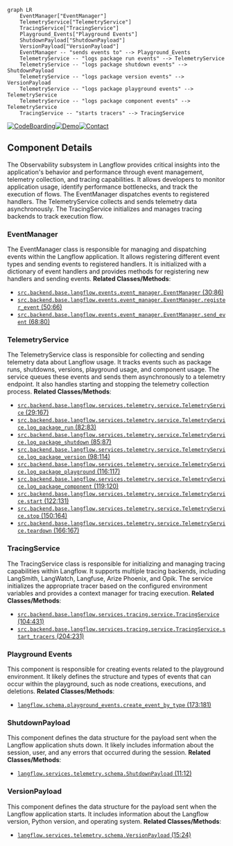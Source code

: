 ```mermaid
graph LR
    EventManager["EventManager"]
    TelemetryService["TelemetryService"]
    TracingService["TracingService"]
    Playground_Events["Playground Events"]
    ShutdownPayload["ShutdownPayload"]
    VersionPayload["VersionPayload"]
    EventManager -- "sends events to" --> Playground_Events
    TelemetryService -- "logs package run events" --> TelemetryService
    TelemetryService -- "logs package shutdown events" --> ShutdownPayload
    TelemetryService -- "logs package version events" --> VersionPayload
    TelemetryService -- "logs package playground events" --> TelemetryService
    TelemetryService -- "logs package component events" --> TelemetryService
    TracingService -- "starts tracers" --> TracingService
```
[![CodeBoarding](https://img.shields.io/badge/Generated%20by-CodeBoarding-9cf?style=flat-square)](https://github.com/CodeBoarding/GeneratedOnBoardings)[![Demo](https://img.shields.io/badge/Try%20our-Demo-blue?style=flat-square)](https://www.codeboarding.org/demo)[![Contact](https://img.shields.io/badge/Contact%20us%20-%20codeboarding@gmail.com-lightgrey?style=flat-square)](mailto:codeboarding@gmail.com)

## Component Details

The Observability subsystem in Langflow provides critical insights into the application's behavior and performance through event management, telemetry collection, and tracing capabilities. It allows developers to monitor application usage, identify performance bottlenecks, and track the execution of flows. The EventManager dispatches events to registered handlers. The TelemetryService collects and sends telemetry data asynchronously. The TracingService initializes and manages tracing backends to track execution flow.

### EventManager
The EventManager class is responsible for managing and dispatching events within the Langflow application. It allows registering different event types and sending events to registered handlers. It is initialized with a dictionary of event handlers and provides methods for registering new handlers and sending events.
**Related Classes/Methods**:

- <a href="https://github.com/langflow-ai/langflow/blob/master/src/backend/base/langflow/events/event_manager.py#L30-L86" target="_blank" rel="noopener noreferrer">`src.backend.base.langflow.events.event_manager.EventManager` (30:86)</a>
- <a href="https://github.com/langflow-ai/langflow/blob/master/src/backend/base/langflow/events/event_manager.py#L50-L66" target="_blank" rel="noopener noreferrer">`src.backend.base.langflow.events.event_manager.EventManager.register_event` (50:66)</a>
- <a href="https://github.com/langflow-ai/langflow/blob/master/src/backend/base/langflow/events/event_manager.py#L68-L80" target="_blank" rel="noopener noreferrer">`src.backend.base.langflow.events.event_manager.EventManager.send_event` (68:80)</a>


### TelemetryService
The TelemetryService class is responsible for collecting and sending telemetry data about Langflow usage. It tracks events such as package runs, shutdowns, versions, playground usage, and component usage. The service queues these events and sends them asynchronously to a telemetry endpoint. It also handles starting and stopping the telemetry collection process.
**Related Classes/Methods**:

- <a href="https://github.com/langflow-ai/langflow/blob/master/src/backend/base/langflow/services/telemetry/service.py#L29-L167" target="_blank" rel="noopener noreferrer">`src.backend.base.langflow.services.telemetry.service.TelemetryService` (29:167)</a>
- <a href="https://github.com/langflow-ai/langflow/blob/master/src/backend/base/langflow/services/telemetry/service.py#L82-L83" target="_blank" rel="noopener noreferrer">`src.backend.base.langflow.services.telemetry.service.TelemetryService.log_package_run` (82:83)</a>
- <a href="https://github.com/langflow-ai/langflow/blob/master/src/backend/base/langflow/services/telemetry/service.py#L85-L87" target="_blank" rel="noopener noreferrer">`src.backend.base.langflow.services.telemetry.service.TelemetryService.log_package_shutdown` (85:87)</a>
- <a href="https://github.com/langflow-ai/langflow/blob/master/src/backend/base/langflow/services/telemetry/service.py#L98-L114" target="_blank" rel="noopener noreferrer">`src.backend.base.langflow.services.telemetry.service.TelemetryService.log_package_version` (98:114)</a>
- <a href="https://github.com/langflow-ai/langflow/blob/master/src/backend/base/langflow/services/telemetry/service.py#L116-L117" target="_blank" rel="noopener noreferrer">`src.backend.base.langflow.services.telemetry.service.TelemetryService.log_package_playground` (116:117)</a>
- <a href="https://github.com/langflow-ai/langflow/blob/master/src/backend/base/langflow/services/telemetry/service.py#L119-L120" target="_blank" rel="noopener noreferrer">`src.backend.base.langflow.services.telemetry.service.TelemetryService.log_package_component` (119:120)</a>
- <a href="https://github.com/langflow-ai/langflow/blob/master/src/backend/base/langflow/services/telemetry/service.py#L122-L131" target="_blank" rel="noopener noreferrer">`src.backend.base.langflow.services.telemetry.service.TelemetryService.start` (122:131)</a>
- <a href="https://github.com/langflow-ai/langflow/blob/master/src/backend/base/langflow/services/telemetry/service.py#L150-L164" target="_blank" rel="noopener noreferrer">`src.backend.base.langflow.services.telemetry.service.TelemetryService.stop` (150:164)</a>
- <a href="https://github.com/langflow-ai/langflow/blob/master/src/backend/base/langflow/services/telemetry/service.py#L166-L167" target="_blank" rel="noopener noreferrer">`src.backend.base.langflow.services.telemetry.service.TelemetryService.teardown` (166:167)</a>


### TracingService
The TracingService class is responsible for initializing and managing tracing capabilities within Langflow. It supports multiple tracing backends, including LangSmith, LangWatch, Langfuse, Arize Phoenix, and Opik. The service initializes the appropriate tracer based on the configured environment variables and provides a context manager for tracing execution.
**Related Classes/Methods**:

- <a href="https://github.com/langflow-ai/langflow/blob/master/src/backend/base/langflow/services/tracing/service.py#L104-L431" target="_blank" rel="noopener noreferrer">`src.backend.base.langflow.services.tracing.service.TracingService` (104:431)</a>
- <a href="https://github.com/langflow-ai/langflow/blob/master/src/backend/base/langflow/services/tracing/service.py#L204-L231" target="_blank" rel="noopener noreferrer">`src.backend.base.langflow.services.tracing.service.TracingService.start_tracers` (204:231)</a>


### Playground Events
This component is responsible for creating events related to the playground environment. It likely defines the structure and types of events that can occur within the playground, such as node creations, executions, and deletions.
**Related Classes/Methods**:

- <a href="https://github.com/langflow-ai/langflow/blob/master/src/backend/base/langflow/schema/playground_events.py#L173-L181" target="_blank" rel="noopener noreferrer">`langflow.schema.playground_events.create_event_by_type` (173:181)</a>


### ShutdownPayload
This component defines the data structure for the payload sent when the Langflow application shuts down. It likely includes information about the session, user, and any errors that occurred during the session.
**Related Classes/Methods**:

- <a href="https://github.com/langflow-ai/langflow/blob/master/src/backend/base/langflow/services/telemetry/schema.py#L11-L12" target="_blank" rel="noopener noreferrer">`langflow.services.telemetry.schema.ShutdownPayload` (11:12)</a>


### VersionPayload
This component defines the data structure for the payload sent when the Langflow application starts. It includes information about the Langflow version, Python version, and operating system.
**Related Classes/Methods**:

- <a href="https://github.com/langflow-ai/langflow/blob/master/src/backend/base/langflow/services/telemetry/schema.py#L15-L24" target="_blank" rel="noopener noreferrer">`langflow.services.telemetry.schema.VersionPayload` (15:24)</a>